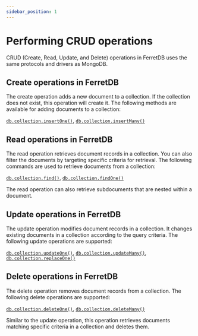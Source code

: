 ```yaml
---
sidebar_position: 1
---
```


# Performing CRUD operations

CRUD (Create, Read, Update, and Delete) operations in FerretDB uses the same protocols and drivers as MongoDB.

## Create operations in FerretDB

The create operation adds a new document to a collection.
If the collection does not exist, this operation will create it.
The following methods are available for adding documents to a collection:

[`db.collection.insertOne()`](create.md#insert-a-single-document),
[`db.collection.insertMany()`](create.md#insert-multiple-documents-at-once)

## Read operations in FerretDB

The read operation retrieves document records in a collection.
You can also filter the documents by targeting specific criteria for retrieval.
The following commands are used to retrieve documents from a collection:

[`db.collection.find()`](read.md#retrieve-all-documents-in-a-collection), [`db.collection.findOne()`](read.md#retrieve-a-single-document)

The read operation can also retrieve subdocuments that are nested within a document.

## Update operations in FerretDB

The update operation modifies document records in a collection.
It changes existing documents in a collection according to the query criteria.
The following update operations are supported:

[`db.collection.updateOne()`](update.md#update-a-single-document), [`db.collection.updateMany()`](update.md#update-many-documents), [`db.collection.replaceOne()`](update#replace-a-document)

## Delete operations in FerretDB

The delete operation removes document records from a collection.
The following delete operations are supported:

[`db.collection.deleteOne()`](delete.md#delete-a-single-document), [`db.collection.deleteMany()`](delete.md#deletes-multiple-documents)

Similar to the update operation, this operation retrieves documents matching specific criteria in a collection and deletes them.
